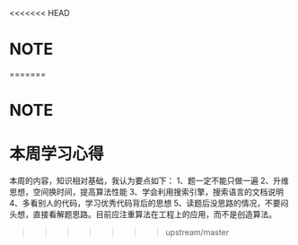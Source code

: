 <<<<<<< HEAD
# NOTE

  

=======
# NOTE
# 本周学习心得
本周的内容，知识相对基础，我认为要点如下：
1、题一定不能只做一遍
2、升维思想，空间换时间，提高算法性能
3、学会利用搜索引擎，搜索语言的文档说明
4、多看别人的代码，学习优秀代码背后的思想
5、读题后没思路的情况，不要闷头想，直接看解题思路。目前应注重算法在工程上的应用，而不是创造算法。

  

>>>>>>> upstream/master
